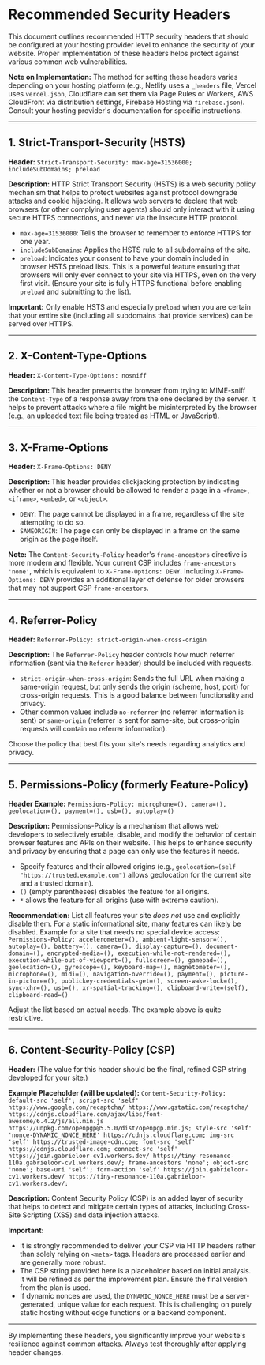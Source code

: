 # Recommended Security Headers

This document outlines recommended HTTP security headers that should be configured at your hosting provider level to enhance the security of your website. Proper implementation of these headers helps protect against various common web vulnerabilities.

**Note on Implementation:** The method for setting these headers varies depending on your hosting platform (e.g., Netlify uses a `_headers` file, Vercel uses `vercel.json`, Cloudflare can set them via Page Rules or Workers, AWS CloudFront via distribution settings, Firebase Hosting via `firebase.json`). Consult your hosting provider's documentation for specific instructions.

---

## 1. Strict-Transport-Security (HSTS)

**Header:**
`Strict-Transport-Security: max-age=31536000; includeSubDomains; preload`

**Description:**
HTTP Strict Transport Security (HSTS) is a web security policy mechanism that helps to protect websites against protocol downgrade attacks and cookie hijacking. It allows web servers to declare that web browsers (or other complying user agents) should only interact with it using secure HTTPS connections, and never via the insecure HTTP protocol.

*   `max-age=31536000`: Tells the browser to remember to enforce HTTPS for one year.
*   `includeSubDomains`: Applies the HSTS rule to all subdomains of the site.
*   `preload`: Indicates your consent to have your domain included in browser HSTS preload lists. This is a powerful feature ensuring that browsers will only ever connect to your site via HTTPS, even on the very first visit. (Ensure your site is fully HTTPS functional before enabling `preload` and submitting to the list).

**Important:** Only enable HSTS and especially `preload` when you are certain that your entire site (including all subdomains that provide services) can be served over HTTPS.

---

## 2. X-Content-Type-Options

**Header:**
`X-Content-Type-Options: nosniff`

**Description:**
This header prevents the browser from trying to MIME-sniff the `Content-Type` of a response away from the one declared by the server. It helps to prevent attacks where a file might be misinterpreted by the browser (e.g., an uploaded text file being treated as HTML or JavaScript).

---

## 3. X-Frame-Options

**Header:**
`X-Frame-Options: DENY`

**Description:**
This header provides clickjacking protection by indicating whether or not a browser should be allowed to render a page in a `<frame>`, `<iframe>`, `<embed>`, or `<object>`.

*   `DENY`: The page cannot be displayed in a frame, regardless of the site attempting to do so.
*   `SAMEORIGIN`: The page can only be displayed in a frame on the same origin as the page itself.

**Note:** The `Content-Security-Policy` header's `frame-ancestors` directive is more modern and flexible. Your current CSP includes `frame-ancestors 'none'`, which is equivalent to `X-Frame-Options: DENY`. Including `X-Frame-Options: DENY` provides an additional layer of defense for older browsers that may not support CSP `frame-ancestors`.

---

## 4. Referrer-Policy

**Header:**
`Referrer-Policy: strict-origin-when-cross-origin`

**Description:**
The `Referrer-Policy` header controls how much referrer information (sent via the `Referer` header) should be included with requests.

*   `strict-origin-when-cross-origin`: Sends the full URL when making a same-origin request, but only sends the origin (scheme, host, port) for cross-origin requests. This is a good balance between functionality and privacy.
*   Other common values include `no-referrer` (no referrer information is sent) or `same-origin` (referrer is sent for same-site, but cross-origin requests will contain no referrer information).

Choose the policy that best fits your site's needs regarding analytics and privacy.

---

## 5. Permissions-Policy (formerly Feature-Policy)

**Header Example:**
`Permissions-Policy: microphone=(), camera=(), geolocation=(), payment=(), usb=(), autoplay=()`

**Description:**
Permissions-Policy is a mechanism that allows web developers to selectively enable, disable, and modify the behavior of certain browser features and APIs on their website. This helps to enhance security and privacy by ensuring that a page can only use the features it needs.

*   Specify features and their allowed origins (e.g., `geolocation=(self "https://trusted.example.com")` allows geolocation for the current site and a trusted domain).
*   `()` (empty parentheses) disables the feature for all origins.
*   `*` allows the feature for all origins (use with extreme caution).

**Recommendation:** List all features your site *does not* use and explicitly disable them. For a static informational site, many features can likely be disabled.
Example for a site that needs no special device access:
`Permissions-Policy: accelerometer=(), ambient-light-sensor=(), autoplay=(), battery=(), camera=(), display-capture=(), document-domain=(), encrypted-media=(), execution-while-not-rendered=(), execution-while-out-of-viewport=(), fullscreen=(), gamepad=(), geolocation=(), gyroscope=(), keyboard-map=(), magnetometer=(), microphone=(), midi=(), navigation-override=(), payment=(), picture-in-picture=(), publickey-credentials-get=(), screen-wake-lock=(), sync-xhr=(), usb=(), xr-spatial-tracking=(), clipboard-write=(self), clipboard-read=()`

Adjust the list based on actual needs. The example above is quite restrictive.

---

## 6. Content-Security-Policy (CSP)

**Header:**
(The value for this header should be the final, refined CSP string developed for your site.)

**Example Placeholder (will be updated):**
`Content-Security-Policy: default-src 'self'; script-src 'self' https://www.google.com/recaptcha/ https://www.gstatic.com/recaptcha/ https://cdnjs.cloudflare.com/ajax/libs/font-awesome/6.4.2/js/all.min.js https://unpkg.com/openpgp@5.5.0/dist/openpgp.min.js; style-src 'self' 'nonce-DYNAMIC_NONCE_HERE' https://cdnjs.cloudflare.com; img-src 'self' https://trusted-image-cdn.com; font-src 'self' https://cdnjs.cloudflare.com; connect-src 'self' https://join.gabrieloor-cv1.workers.dev/ https://tiny-resonance-110a.gabrieloor-cv1.workers.dev/; frame-ancestors 'none'; object-src 'none'; base-uri 'self'; form-action 'self' https://join.gabrieloor-cv1.workers.dev/ https://tiny-resonance-110a.gabrieloor-cv1.workers.dev/;`

**Description:**
Content Security Policy (CSP) is an added layer of security that helps to detect and mitigate certain types of attacks, including Cross-Site Scripting (XSS) and data injection attacks.

**Important:**
*   It is strongly recommended to deliver your CSP via HTTP headers rather than solely relying on `<meta>` tags. Headers are processed earlier and are generally more robust.
*   The CSP string provided here is a placeholder based on initial analysis. It will be refined as per the improvement plan. Ensure the final version from the plan is used.
*   If dynamic nonces are used, the `DYNAMIC_NONCE_HERE` must be a server-generated, unique value for each request. This is challenging on purely static hosting without edge functions or a backend component.

---

By implementing these headers, you significantly improve your website's resilience against common attacks. Always test thoroughly after applying header changes.
```
